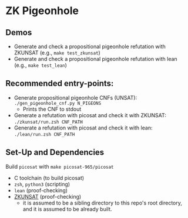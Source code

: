 # ZK Pigeonhole

## Demos

* Generate and check a propositional pigeonhole refutation with ZKUNSAT (e.g., `make test_zkunsat`)
* Generate and check a propositional pigeonhole refutation with lean (e.g., `make test_lean`)

## Recommended entry-points:

* Generate propositional pigeonhole CNFs (UNSAT): `./gen_pigeonhole_cnf.py N_PIGEONS`
  * Prints the CNF to stdout
* Generate a refutation with picosat and check it with ZKUNSAT: `./zkunsat/run.zsh CNF_PATH`
* Generate a refutation with picosat and check it with lean: `./lean/run.zsh CNF_PATH`

## Set-Up and Dependencies

Build `picosat` with `make picosat-965/picosat`

* C toolchain (to build picosat)
* `zsh`, `python3` (scripting)
* `lean` (proof-checking)
* [ZKUNSAT](https://github.com/PP-FM/ZKUNSAT) (proof-checking)
  * it is assumed to be a sibling directory to this repo's root directory, and it is assumed to be already built.
